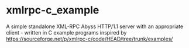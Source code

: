 # xmlrpc-c_example
A simple standalone XML-RPC Abyss HTTP/1.1 server with an appropriate client - written in C example programs inspired by https://sourceforge.net/p/xmlrpc-c/code/HEAD/tree/trunk/examples/
